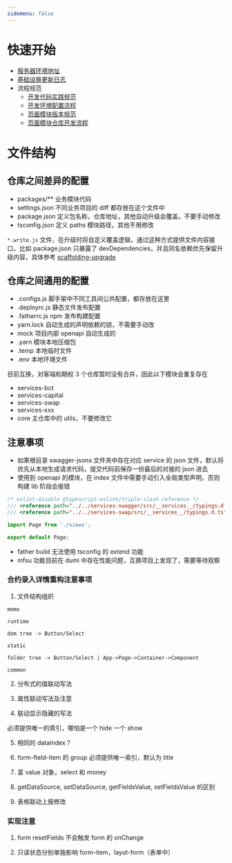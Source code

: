 ```yaml
---
sidemenu: false
---
```


# 快速开始

- [服务器环境地址](http://confluence.tongyu.tech:8090/pages/viewpage.action?pageId=15413269)
- [基础设施更新日志](http://confluence.tongyu.tech:8090/pages/viewpage.action?pageId=15408055)
- 流程规范
  - [开发代码实践规范](http://confluence.tongyu.tech:8090/pages/viewpage.action?pageId=15408017)
  - [开发环境配置流程](http://confluence.tongyu.tech:8090/pages/viewpage.action?pageId=15408008)
  - [页面模块版本规范](http://confluence.tongyu.tech:8090/pages/viewpage.action?pageId=15408048)
  - [页面模块仓库开发流程](http://confluence.tongyu.tech:8090/pages/viewpage.action?pageId=15408019)

# 文件结构

## 仓库之间差异的配置

- packages/\*\* 业务模块代码
- settings.json 不同业务项目的 diff 都存放在这个文件中
- package.json 定义包名称，仓库地址，其他自动升级会覆盖，不要手动修改
- tsconfig.json 定义 paths 模块路径，其他不用修改

`*.write.js` 文件，在升级时将自定义覆盖逻辑，通过这种方式提供文件内容接口，比如 package.json 只暴露了 devDependencies，并且同名依赖优先保留升级内容，具体参考 [scaffolding-upgrade](http://10.1.2.7/Visual-FE/scaffolding-upgrade)

<!-- TODO: 定义通用 scripts 和 tsconfig 继承 -->

## 仓库之间通用的配置

- .configs.js 脚手架中不同工具间公共配置，都存放在这里
- .deployrc.js 静态文件发布配置
- .fatherrc.js npm 发布构建配置
- yarn.lock 自动生成的声明依赖的锁，不需要手动改
- mock 项目内部 openapi 自动生成的
- .yarn 模块本地压缩包
- .temp 本地临时文件
- .env 本地环境文件

目前互换，对客端和期权 3 个仓库暂时没有合并，因此以下模块会重复存在

- services-bct
- services-capital
- services-swap
- services-xxx
- core 主仓库中的 utils，不要修改它

## 注意事项

- 如果根目录 swagger-jsons 文件夹中存在对应 service 的 json 文件，默认将优先从本地生成请求代码，提交代码前保存一份最后的对接的 json 进去
- 使用到 openapi 的模块，在 index 文件中需要手动引入全局类型声明，否则构建 lib 阶段会报错

```ts
/* eslint-disable @typescript-eslint/triple-slash-reference */
/// <reference path="../../services-swagger/src/__services__/typings.d.ts" />
/// <reference path="../../services-swap/src/__services__/typings.d.ts" />

import Page from './views';

export default Page;
```

- father build 无法使用 tsconfig 的 extend 功能
- mfsu 功能目前在 dumi 中存在性能问题，互换项目上发现了，需要等待观察

### 合约录入详情重构注意事项

1. 文件结构组织

```
memo

runtime

dom tree -> Button/Select

static

folder tree -> Button/Select | App->Page->Container->Component

common
```

2. 分布式的值联动写法

3. 属性联动写法及注意

4. 联动显示隐藏的写法

必须提供唯一的索引，哪怕是一个 hide 一个 show

5. 相同的 dataIndex？

6. form-field-item 的 group 必须提供唯一索引，默认为 title

7. 富 value 对象，select 和 money

8. getDataSource, setDataSource, getFieldsValue, setFieldsValue 的区别

9. 表格联动上报修改

<!-- 10. digit money -> BigNumber value type -->

### 实现注意

1. form resetFields 不会触发 form 的 onChange

2. 只读状态分别单独影响 form-item，layut-form（表单中）
